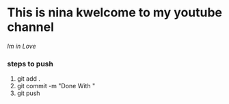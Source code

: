 # This is nina kwelcome to my youtube channel
*Im in Love*
### steps to push
1. git add .
2. git commit -m "Done With "
3. git push